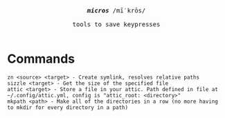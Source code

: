 
<!-- Heading -->
<div direction="row" align="center">
  <kbd align="center"><br>
    <b><em>micros</em></b> /mī′krōs/ <br><br>
      tools to save keypresses  
  <br><br></kbd>
</div>

# Commands

```
zn <source> <target> - Create symlink, resolves relative paths
sizzle <target> - Get the size of the specified file
attic <target> - Store a file in your attic. Path defined in file at ~/.config/attic.yml, config is "attic_root: <directory>"
mkpath <path> - Make all of the directories in a row (no more having to mkdir for every directory in a path)
```
